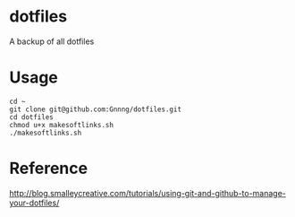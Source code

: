# dotfiles
A backup of all dotfiles

# Usage

```
cd ~
git clone git@github.com:Gnnng/dotfiles.git
cd dotfiles
chmod u+x makesoftlinks.sh
./makesoftlinks.sh
```

# Reference

http://blog.smalleycreative.com/tutorials/using-git-and-github-to-manage-your-dotfiles/



